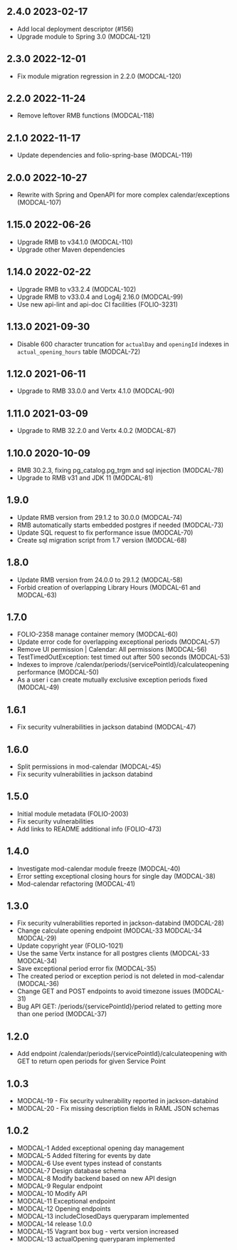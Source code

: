 ## 2.4.0 2023-02-17
* Add local deployment descriptor (#156)
* Upgrade module to Spring 3.0 (MODCAL-121)

## 2.3.0 2022-12-01
* Fix module migration regression in 2.2.0 (MODCAL-120)

## 2.2.0 2022-11-24
* Remove leftover RMB functions (MODCAL-118)

## 2.1.0 2022-11-17
* Update dependencies and folio-spring-base (MODCAL-119)

## 2.0.0 2022-10-27
* Rewrite with Spring and OpenAPI for more complex calendar/exceptions (MODCAL-107)

## 1.15.0 2022-06-26
* Upgrade RMB to v34.1.0 (MODCAL-110)
* Upgrade other Maven dependencies

## 1.14.0 2022-02-22
* Upgrade RMB to v33.2.4 (MODCAL-102)
* Upgrade RMB to v33.0.4 and Log4j 2.16.0 (MODCAL-99)
* Use new api-lint and api-doc CI facilities (FOLIO-3231)

## 1.13.0 2021-09-30
* Disable 600 character truncation for `actualDay` and `openingId` indexes in `actual_opening_hours`
  table (MODCAL-72)

## 1.12.0 2021-06-11
* Upgrade to RMB 33.0.0 and Vertx 4.1.0 (MODCAL-90)

## 1.11.0 2021-03-09
* Upgrade to RMB 32.2.0 and Vertx 4.0.2 (MODCAL-87)

## 1.10.0 2020-10-09
* RMB 30.2.3, fixing pg_catalog.pg_trgm and sql injection (MODCAL-78)
* Upgrade to RMB v31 and JDK 11 (MODCAL-81)

## 1.9.0
* Update RMB version from 29.1.2 to 30.0.0 (MODCAL-74)
* RMB automatically starts embedded postgres if needed (MODCAL-73)
* Update SQL request to fix performance issue (MODCAL-70)
* Create sql migration script from 1.7 version (MODCAL-68)

## 1.8.0
* Update RMB version from 24.0.0 to 29.1.2 (MODCAL-58)
* Forbid creation of overlapping Library Hours (MODCAL-61 and MODCAL-63)

## 1.7.0
* FOLIO-2358 manage container memory (MODCAL-60)
* Update error code for overlapping exceptional periods (MODCAL-57)
* Remove UI permission | Calendar: All permissions (MODCAL-56)
* TestTimedOutException: test timed out after 500 seconds (MODCAL-53)
* Indexes to improve /calendar/periods/{servicePointId}/calculateopening performance (MODCAL-50)
* As a user i can create mutually exclusive exception periods fixed (MODCAL-49)

## 1.6.1
* Fix security vulnerabilities in jackson databind (MODCAL-47)

## 1.6.0
* Split permissions in mod-calendar (MODCAL-45)
* Fix security vulnerabilities in jackson databind

## 1.5.0
* Initial module metadata (FOLIO-2003)
* Fix security vulnerabilities
* Add links to README additional info (FOLIO-473)

## 1.4.0
* Investigate mod-calendar module freeze (MODCAL-40)
* Error setting exceptional closing hours for single day (MODCAL-38)
* Mod-calendar refactoring (MODCAL-41)

## 1.3.0
* Fix security vulnerabilities reported in jackson-databind (MODCAL-28)
* Change calculate opening endpoint (MODCAL-33 MODCAL-34 MODCAL-29)
* Update copyright year (FOLIO-1021)
* Use the same Vertx instance for all postgres clients (MODCAL-33 MODCAL-34)
* Save exceptional period error fix (MODCAL-35)
* The created period or exception period is not deleted in mod-calendar (MODCAL-36)
* Change GET and POST endpoints to avoid timezone issues (MODCAL-31)
* Bug API GET: /periods/{servicePointId}/period related to getting more than one period (MODCAL-37)

## 1.2.0
* Add endpoint /calendar/periods/{servicePointId}/calculateopening with GET to return open periods
  for given Service Point

## 1.0.3
* MODCAL-19 - Fix security vulnerability reported in jackson-databind
* MODCAL-20 - Fix missing description fields in RAML JSON schemas

## 1.0.2
* MODCAL-1 Added exceptional opening day management
* MODCAL-5 Added filtering for events by date
* MODCAL-6 Use event types instead of constants
* MODCAL-7 Design database schema
* MODCAL-8 Modify backend based on new API design
* MODCAL-9 Regular endpoint
* MODCAL-10 Modify API
* MODCAL-11 Exceptional endpoint
* MODCAL-12 Opening endpoints
* MODCAL-13 includeClosedDays queryparam implemented
* MODCAL-14 release 1.0.0
* MODCAL-15 Vagrant box bug - vertx version increased
* MODCAL-13 actualOpening queryparam implemented
